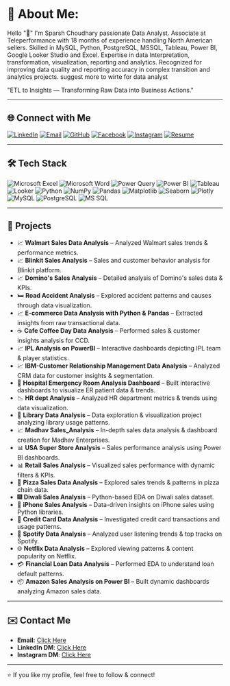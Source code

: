 # 💫 About Me:
Hello "👋" I'm Sparsh Choudhary passionate Data Analyst. Associate at Teleperformance with 18 months of experience handling North American sellers. Skilled in MySQL, Python, PostgreSQL, MSSQL, Tableau, Power BI, Google Looker Studio and Excel. Expertise in data Interpretation, transformation, visualization, reporting and analytics. Recognized for improving data quality and reporting accuracy in complex transition and analytics projects.
suggest more to wirte for data analyst


 "ETL to Insights — Transforming Raw Data into Business Actions."
 
---

## 🌐 Connect with Me
[![LinkedIn](https://img.shields.io/badge/LinkedIn-0A66C2?style=for-the-badge&logo=linkedin&logoColor=white)](https://www.linkedin.com/in/sparsh-choudhary-780a98296/)
[![Email](https://img.shields.io/badge/Email-D14836?style=for-the-badge&logo=gmail&logoColor=white)](mailto:sparshchoudhary2018@gmail.com)
[![GitHub](https://img.shields.io/badge/GitHub-181717?style=for-the-badge&logo=github&logoColor=white)](https://github.com/sparsh2310)
[![Facebook](https://img.shields.io/badge/Facebook-1877F2?style=for-the-badge&logo=facebook&logoColor=white)](https://www.facebook.com/profile.php?id=100069500773781)
[![Instagram](https://img.shields.io/badge/Instagram-d62976?style=for-the-badge&logo=instagram&logoColor=white)](https://www.instagram.com/mai_sparsh_007/)
[![Resume](https://img.shields.io/badge/Resume-0F9D58?style=for-the-badge&logo=googledocs&logoColor=white)](https://docs.google.com/document/d/1-r1qHj7It4iOjbsq1yPaGJ9zlaT1XBNb/edit#heading=h.j0lxbwqfggph)

---

## 🛠️ Tech Stack
![Microsoft Excel](https://img.shields.io/badge/Excel-107C41?style=for-the-badge&logo=Excel&logoColor=white)
![Microsoft Word](https://img.shields.io/badge/Word-2B579A?style=for-the-badge&logo=microsoftword&logoColor=white)
![Power Query](https://img.shields.io/badge/Power%20Query-217346?style=for-the-badge&logoColor=white)
![Power BI](https://img.shields.io/badge/Power%20BI-F2C811?style=for-the-badge&logo=powerbi&logoColor=000000)
![Tableau](https://img.shields.io/badge/Tableau-1F365C?style=for-the-badge&logo=tableau&logoColor=white)
![Looker](https://img.shields.io/badge/Looker-4285F4?style=for-the-badge&logo=looker&logoColor=white)
![Python](https://img.shields.io/badge/Python-3670A0?style=for-the-badge&logo=python&logoColor=ffdd54)
![NumPy](https://img.shields.io/badge/NumPy-013243?style=for-the-badge&logo=numpy&logoColor=white)
![Pandas](https://img.shields.io/badge/Pandas-150458?style=for-the-badge&logo=pandas&logoColor=white)
![Matplotlib](https://img.shields.io/badge/Matplotlib-11557C?style=for-the-badge&logo=matplotlib&logoColor=white)
![Seaborn](https://img.shields.io/badge/Seaborn-4B8BBE?style=for-the-badge&logo=seaborn&logoColor=white)
![Plotly](https://img.shields.io/badge/Plotly-3F4F75?style=for-the-badge&logo=plotly&logoColor=white)
![MySQL](https://img.shields.io/badge/MySQL-3670A0?style=for-the-badge&logo=mysql&logoColor=ffdd54)
![PostgreSQL](https://img.shields.io/badge/PostgreSQL-336791?style=for-the-badge&logo=postgresql&logoColor=white)
![MS SQL](https://img.shields.io/badge/MS%20SQL-CC2927?style=for-the-badge&logo=microsoftsqlserver&logoColor=white)

---

## 🚀 Projects
- 📈 **Walmart Sales Data Analysis** – Analyzed Walmart sales trends & performance metrics.
- 📈 **Blinkit Sales Analysis** – Sales and customer behavior analysis for Blinkit platform.
- 📈 **Domino's Sales Analysis** – Detailed analysis of Domino's sales data & KPIs.
- 🛏️ **Road Accident Analysis** – Explored accident patterns and causes through data visualization.
- 📈 **E-commerce Data Analysis with Python & Pandas** – Extracted insights from raw transactional data.
- ☕ **Cafe Coffee Day Data Analysis** – Performed sales & customer insights analysis for CCD.
- 📈 **IPL Analysis on PowerBI** – Interactive dashboards depicting IPL team & player statistics.
- 📈 **IBM-Customer Relationship Management Data Analysis** – Analyzed CRM data for customer insights & segmentation.
- 🏥 **Hospital Emergency Room Analysis Dashboard** – Built interactive dashboards to visualize ER patient data & trends.
- 📉 **HR dept Analysis** – Analyzed HR department metrics & trends using data visualization.
- 📖 **Library Data Analysis** – Data exploration & visualization project analyzing library usage patterns.
- 📈 **Madhav Sales_Analysis** – In-depth sales data analysis & dashboard creation for Madhav Enterprises.
- 📊 **USA Super Store Analysis** – Sales performance analysis using Power BI dashboards.
- 📊 **Retail Sales Analysis** – Visualized sales performance with dynamic filters & KPIs.
- 🍕 **Pizza Sales Data Analysis** – Explored sales trends & patterns in pizza chain data.
- 🎆 **Diwali Sales Analysis** – Python-based EDA on Diwali sales dataset.
- 📱 **iPhone Sales Analysis** – Data-driven insights on iPhone sales using Python libraries.
- 📃 **Credit Card Data Analysis** – Investigated credit card transactions and usage patterns.
- 🎵 **Spotify Data Analysis** – Analyzed user listening trends & top tracks on Spotify.
- 🌐 **Netflix Data Analysis** – Explored viewing patterns & content popularity on Netflix.
- 💳 **Financial Loan Data Analysis** – Performed EDA to understand loan default patterns.
- 📦 **Amazon Sales Analysis on Power BI** – Built dynamic dashboards analyzing Amazon sales data.


---

## ✉️ Contact Me
- **Email:**  [Click Here](https://mail.google.com/mail/u/0/?tab=rm&ogbl#inbox)
- **LinkedIn DM**: [Click Here](https://www.linkedin.com/in/sparsh-choudhary-780a98296/)
- **Instagram DM**: [Click Here](https://www.instagram.com/mai_sparsh_007/)

---

⭐️ If you like my profile, feel free to follow & connect!
